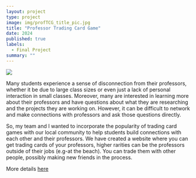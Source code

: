 ```yaml
---
layout: project
type: project
image: img/profTCG_title_pic.jpg
title: "Professor Trading Card Game"
date: 2024
published: true
labels:
  - Final Project
summary: ""
---
```


<img class="img-fluid" src="../img/prof_TCG_landingPage_pic.png">

Many students experience a sense of disconnection from their professors, whether it be due to large class sizes or even just a lack of personal interaction in small classes. Moreover, many are interested in learning more about their professors and have questions about what they are researching and the projects they are working on. However, it can be difficult to network and make connections with professors and ask those questions directly. 

So, my team and I wanted to incorporate the popularity of trading card games with our local community to help students build connections with each other and their professors. We have created a website where you can get trading cards of your professors, higher rarities can be the professors outside of their jobs (e.g-at the beach). You can trade them with other people, possibly making new friends in the process.

More details <a href="https://academic-flow.github.io">here</a>
